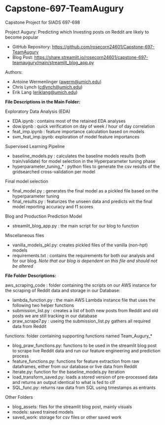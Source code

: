 # Capstone-697-TeamAugury
Capstone Project for SIADS 697-698

Project Augury: Predicting which Investing posts on Reddit are likely to become popular
 * GitHub Repository: https://github.com/rosecorn24601/Capstone-697-TeamAugury
 * Blog Post: https://share.streamlit.io/rosecorn24601/capstone-697-teamaugury/main/streamlit_blog_app.py

Authors:
 * Antoine Wermenlinger (awerm@umich.edu)
 * Chris Lynch (cdlynch@umich.edu)
 * Erik Lang (eriklang@umich.edu)


**File Descriptions in the Main Folder:**

Exploratory Data Analysis (EDA)
* EDA.ipynb : contains most of the retained EDA analyses
* dow.ipynb : quick verification on day of week / hour of day correlation
* feat_imp.ipynb : feature importance calculation based on models
* svm_feat_imp.ipynb: exploration of model feature importances

Supervised Learning Pipeline
* baseline_models.py : calculates the baseline models results (both train/validate) for model selection in the Hyperparameter tuning phase
* hyperparameter_tuning_* : python files to generate the csv results of the gridsearched cross-validation per model

Final model selection
* final_model.py : generates the final model as a pickled file based on the hyperparameter tuning
* final_results.py : featurizes the unseen data and predicts wit the final model reporting accuracy and f1 scores

Blog and Production Prediction Model
 * streamlit_blog_app.py : the main script for our blog to function

Miscellaneous files
* vanilla_models_pkl.py: creates pickled files of the vanilla (non-hpt) models
* requirements.txt : contains the requirements for both our analysis and for our blog. *Note that our blog is dependent on this file and should not be altered*

**File Folder Descriptions:**

aws_scraping_code : folder containing the scripts on our AWS instance for the scraping of Reddit data and storage in our Database:
 * lambda_function.py : the main AWS Lambda instance file that uses the following two helper functions
 * submission_list.py : creates a list of both new posts from Reddit and old posts we are still tracking in our database
 * praw_scrape7.py : useing the submission_list.py gathers all required data from Reddit

functions: folder containing supporting functions named Team_Augury_*
* blog_praw_functions.py: functions to be used in the streamlit blog post to scrape live Reddit data and run our feature engineering and prediction process
* feature_functions.py: functions for feature extraction from raw dataframes, either from our database or live data from Reddit
* Iterate.py: function for the baseline_models.py iteration
* load_transform_saved.py: loads a stored version of pre-processed data and returns an output identical to what is fed to clf
* SQL_func.py: returns raw data from SQL using timestamps as entrants

Other Folders
* blog_assets: files for the streamlit blog post, mainly visuals
* models: saved trained models
* saved_work: storage for csv files or other saved work
